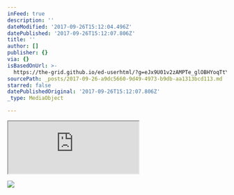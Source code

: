 ```yaml
---
inFeed: true
description: ''
dateModified: '2017-09-26T15:12:04.496Z'
datePublished: '2017-09-26T15:12:07.806Z'
title: ''
author: []
publisher: {}
via: {}
isBasedOnUrl: >-
  https://the-grid.github.io/ed-userhtml/?g=eJx9U01v2zAMPTe_glOBHYoqTtYmwfI1ZF2HDmhPGbBjIEu0LUSWPEnOUgz775PkJP0YulNi8ZF8fHycv6MUPmMpNTwwqW4qWTewlqVuG_hqbA2ULntzJfUWKovFgmQZF5rKmpXo-nVI4TGlz02dYZ2j4EZg5pSs6XCwmfS5cwQsqgVx_lGhqxA9Af_Y4IJ43PssAkKHFP33_ey85ptUd-MSqd8549vSmlaL6XlRFDPgCpmdKiz8DAqj_XR43ezhDtUOveTscmUlU5eOaUcdWhky_vTOsgtYCQGPprVgfj2fvYhDd2zMDq2VAh0EdRLUSY_wNAgYG0O-ku6QkivDt_3eGQD8wDB3kKVGLaA2O6nLDpkwwMKrrxCaAEIRgzfrNSShvUmRu9vVFzBF1_nu-8M9FFJhHy6y3jxL7YJuQu5AigV5JVOUNE3CuJdGx7WVYRTP1LbfuuG4r6TztGY6rDHtzrW541bmmDXG-U_tYsI5Lzh-ZDkfjnF0VUwKnEzGOHjP6mYWWl6Pr_gHzkcjRqBGX5nAIuaSAx-a-AgU9FSbRkoENKvx_wiumHMLsmNKCuYxGIbZEv2CbHLF9DaUMMfYshe0hrd02ISyRqnopLliOaq434hCevuw-nZPlutj6yh7VDp6Oq4jKjTPUlLMlrpp_cGgGDEEAoU2fB0H6goeuR8wHadjN2gU41gZJdAeIMCEsNhdyc9WWhSHieJhWmQKGjRNsJarTKtEmNxHH6jOS8F90Ui4b5B7KI2JpgrsHVAQJoEtBvNhBw9-tdJtO5PnIdip5OKRn2RM1kq7lNE7U2C5M6r1OIN4ZVOgo8Fg0OxnBFi4LVrJsMNgMW9bJMsXQsVLPsqTb9601Oa5lzzLpRa4XxA6fNJ4Oc8Ct2csDzKn63_VNbiplv6Ue9rwkYl7enjTqqc95q33Rr_s3_2dZ1HG-Js-e3Fjt_HWX1owaPsXxhvRqg
sourcePath: _posts/2017-09-26-a9dc5660-9d49-4973-b9db-aa1313bcd113.md
starred: false
datePublishedOriginal: '2017-09-26T15:12:07.806Z'
_type: MediaObject

---
```

<iframe src="https://the-grid.github.io/ed-userhtml/?g=eJx9U01v2zAMPTe_glOBHYoqTtYmwfI1ZF2HDmhPGbBjIEu0LUSWPEnOUgz775PkJP0YulNi8ZF8fHycv6MUPmMpNTwwqW4qWTewlqVuG_hqbA2ULntzJfUWKovFgmQZF5rKmpXo-nVI4TGlz02dYZ2j4EZg5pSs6XCwmfS5cwQsqgVx_lGhqxA9Af_Y4IJ43PssAkKHFP33_ey85ptUd-MSqd8549vSmlaL6XlRFDPgCpmdKiz8DAqj_XR43ezhDtUOveTscmUlU5eOaUcdWhky_vTOsgtYCQGPprVgfj2fvYhDd2zMDq2VAh0EdRLUSY_wNAgYG0O-ku6QkivDt_3eGQD8wDB3kKVGLaA2O6nLDpkwwMKrrxCaAEIRgzfrNSShvUmRu9vVFzBF1_nu-8M9FFJhHy6y3jxL7YJuQu5AigV5JVOUNE3CuJdGx7WVYRTP1LbfuuG4r6TztGY6rDHtzrW541bmmDXG-U_tYsI5Lzh-ZDkfjnF0VUwKnEzGOHjP6mYWWl6Pr_gHzkcjRqBGX5nAIuaSAx-a-AgU9FSbRkoENKvx_wiumHMLsmNKCuYxGIbZEv2CbHLF9DaUMMfYshe0hrd02ISyRqnopLliOaq434hCevuw-nZPlutj6yh7VDp6Oq4jKjTPUlLMlrpp_cGgGDEEAoU2fB0H6goeuR8wHadjN2gU41gZJdAeIMCEsNhdyc9WWhSHieJhWmQKGjRNsJarTKtEmNxHH6jOS8F90Ui4b5B7KI2JpgrsHVAQJoEtBvNhBw9-tdJtO5PnIdip5OKRn2RM1kq7lNE7U2C5M6r1OIN4ZVOgo8Fg0OxnBFi4LVrJsMNgMW9bJMsXQsVLPsqTb9601Oa5lzzLpRa4XxA6fNJ4Oc8Ct2csDzKn63_VNbiplv6Ue9rwkYl7enjTqqc95q33Rr_s3_2dZ1HG-Js-e3Fjt_HWX1owaPsXxhvRqg" height="120" style=""></iframe>

![](https://the-grid-user-content.s3-us-west-2.amazonaws.com/1cb56667-10a9-4083-b904-157fe9dcb135.jpg)